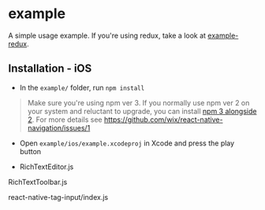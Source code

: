 # example

A simple usage example. If you're using redux, take a look at [example-redux](../example-redux).

## Installation - iOS

* In the `example/` folder, run `npm install`

> Make sure you're using npm ver 3. If you normally use npm ver 2 on your system and reluctant to upgrade, you can install [npm 3 alongside 2](https://www.npmjs.com/package/npm3). For more details see https://github.com/wix/react-native-navigation/issues/1

* Open `example/ios/example.xcodeproj` in Xcode and press the play button



- RichTextEditor.js
<!-- 

import React, {Component} from 'react';
import PropTypes from 'prop-types';
import WebViewBridge from 'react-native-webview-bridge-updated';
import {InjectedMessageHandler} from './WebviewMessageHandler';
import {actions, messages} from './const';
import {Modal, View, Text, StyleSheet, TextInput, TouchableOpacity, Platform, PixelRatio, Keyboard, Dimensions} from 'react-native';

const injectScript = `
  (function () {
    ${InjectedMessageHandler}
  }());
`;

const PlatformIOS = Platform.OS === 'ios';

export default class RichTextEditor extends Component {
  static propTypes = {
    initialTitleHTML: PropTypes.string,
    initialContentHTML: PropTypes.string,
    titlePlaceholder: PropTypes.string,
    contentPlaceholder: PropTypes.string,
    editorInitializedCallback: PropTypes.func,
    customCSS: PropTypes.string,
    hiddenTitle: PropTypes.bool,
    enableOnChange: PropTypes.bool,
    footerHeight: PropTypes.number,
    contentInset: PropTypes.object
  };

  static defaultProps = {
    contentInset: {},
    style: {}
  };

  constructor(props) {
    super(props);
    this._sendAction = this._sendAction.bind(this);
    this.registerToolbar = this.registerToolbar.bind(this);
    this.onBridgeMessage = this.onBridgeMessage.bind(this);
    this._onKeyboardWillShow = this._onKeyboardWillShow.bind(this);
    this._onKeyboardWillHide = this._onKeyboardWillHide.bind(this);
    this.state = {
      selectionChangeListeners: [],
      onChange: [],
      showLinkDialog: false,
      linkInitialUrl: '',
      linkTitle: '',
      linkUrl: '',
      keyboardHeight: 0
    };
    this._selectedTextChangeListeners = [];
  }

  componentWillMount() {
    if(PlatformIOS) {
      this.keyboardEventListeners = [
        Keyboard.addListener('keyboardWillShow', this._onKeyboardWillShow),
        Keyboard.addListener('keyboardWillHide', this._onKeyboardWillHide)
      ];
    } else {
      this.keyboardEventListeners = [
        Keyboard.addListener('keyboardDidShow', this._onKeyboardWillShow),
        Keyboard.addListener('keyboardDidHide', this._onKeyboardWillHide)
      ];
    }
  }

  componentWillUnmount() {
    this.keyboardEventListeners.forEach((eventListener) => eventListener.remove());
  }

  _onKeyboardWillShow(event) {
    const newKeyboardHeight = event.endCoordinates.height;
    if (this.state.keyboardHeight === newKeyboardHeight) {
      return;
    }
    if (newKeyboardHeight) {
      this.setEditorAvailableHeightBasedOnKeyboardHeight(newKeyboardHeight);
    }
    this.setState({keyboardHeight: newKeyboardHeight});
  }

  _onKeyboardWillHide(event) {
    this.setState({keyboardHeight: 0});
  }

  setEditorAvailableHeightBasedOnKeyboardHeight(keyboardHeight) {
    const {top = 0, bottom = 0} = this.props.contentInset;
    const {marginTop = 0, marginBottom = 0} = this.props.style;
    const spacing = marginTop + marginBottom + top + bottom;

    const editorAvailableHeight = -1;//Dimensions.get('window').height - keyboardHeight - spacing;
    this.setEditorHeight(editorAvailableHeight);
  }

  onBridgeMessage(str){
    try {
      const message = JSON.parse(str);

      switch (message.type) {
        case messages.TITLE_HTML_RESPONSE:
          if (this.titleResolve) {
            this.titleResolve(message.data);
            this.titleResolve = undefined;
            this.titleReject = undefined;
            if (this.pendingTitleHtml) {
              clearTimeout(this.pendingTitleHtml);
              this.pendingTitleHtml = undefined;
            }
          }
          break;
        case messages.TITLE_TEXT_RESPONSE:
          if (this.titleTextResolve) {
            this.titleTextResolve(message.data);
            this.titleTextResolve = undefined;
            this.titleTextReject = undefined;
            if (this.pendingTitleText) {
              clearTimeout(this.pendingTitleText);
              this.pendingTitleText = undefined;
            }
          }
          break;
        case messages.CONTENT_HTML_RESPONSE:
          if (this.contentResolve) {
            this.contentResolve(message.data);
            this.contentResolve = undefined;
            this.contentReject = undefined;
            if (this.pendingContentHtml) {
              clearTimeout(this.pendingContentHtml);
              this.pendingContentHtml = undefined;
            }
          }
          break;
        case messages.SELECTED_TEXT_RESPONSE:
          if (this.selectedTextResolve) {
            this.selectedTextResolve(message.data);
            this.selectedTextResolve = undefined;
            this.selectedTextReject = undefined;
            if (this.pendingSelectedText) {
              clearTimeout(this.pendingSelectedText);
              this.pendingSelectedText = undefined;
            }
          }
          break;
        case messages.ZSS_INITIALIZED:
          if (this.props.customCSS) {
            this.setCustomCSS(this.props.customCSS);
          }
          this.setTitlePlaceholder(this.props.titlePlaceholder);
          this.setContentPlaceholder(this.props.contentPlaceholder);
          this.setTitleHTML(this.props.initialTitleHTML);
          this.setContentHTML(this.props.initialContentHTML);

          this.props.hiddenTitle && this.hideTitle();
          this.props.enableOnChange && this.enableOnChange();

          this.props.editorInitializedCallback && this.props.editorInitializedCallback();

          break;
        case messages.LINK_TOUCHED:
          this.prepareInsert();
          const {title, url} = message.data;
          this.showLinkDialog(title, url);
          break;
        case messages.LOG:
          console.log('FROM ZSS', message.data);
          break;
        case messages.SCROLL:
          this.webviewBridge.setNativeProps({contentOffset: {y: message.data}});
          break;
        case messages.TITLE_FOCUSED:
          this.titleFocusHandler && this.titleFocusHandler();
          break;
        case messages.CONTENT_FOCUSED:
          this.contentFocusHandler && this.contentFocusHandler();
          break;
        case messages.SELECTION_CHANGE: {
          const items = message.data.items;
          this.state.selectionChangeListeners.map((listener) => {
            listener(items);
          });
          break;
        }
        case messages.CONTENT_CHANGE: {
          const content = message.data.content;
          this.state.onChange.map((listener) => listener(content));
          break;
        }
        case messages.SELECTED_TEXT_CHANGED: {
          const selectedText = message.data;
          this._selectedTextChangeListeners.forEach((listener) => {
            listener(selectedText);
          });
          break;
        }
      }
    } catch(e) {
      //alert('NON JSON MESSAGE');
    }
  }

  _renderLinkModal() {
    return (
        <Modal
            animationType={"fade"}
            transparent
            visible={this.state.showLinkDialog}
            onRequestClose={() => this.setState({showLinkDialog: false})}
        >
          <View style={styles.modal}>
            <View style={[styles.innerModal, {marginBottom: PlatformIOS ? this.state.keyboardHeight : 0}]}>
              <Text style={styles.inputTitle}>Title</Text>
              <View style={styles.inputWrapper}>
                <TextInput
                    style={styles.input}
                    onChangeText={(text) => this.setState({linkTitle: text})}
                    value={this.state.linkTitle}
                />
              </View>
              <Text style={[styles.inputTitle ,{marginTop: 10}]}>URL</Text>
              <View style={styles.inputWrapper}>
                <TextInput
                    style={styles.input}
                    onChangeText={(text) => this.setState({linkUrl: text})}
                    value={this.state.linkUrl}
                    keyboardType="url"
                    autoCapitalize="none"
                    autoCorrect={false}
                />
              </View>
              {PlatformIOS && <View style={styles.lineSeparator}/>}
              {this._renderModalButtons()}
            </View>
          </View>
        </Modal>
    );
  }

  _hideModal() {
    this.setState({
      showLinkDialog: false,
      linkInitialUrl: '',
      linkTitle: '',
      linkUrl: ''
    })
  }

  _renderModalButtons() {
    const insertUpdateDisabled = this.state.linkTitle.trim().length <= 0 || this.state.linkUrl.trim().length <= 0;
    const containerPlatformStyle = PlatformIOS ? {justifyContent: 'space-between'} : {paddingTop: 15};
    const buttonPlatformStyle = PlatformIOS ? {flex: 1, height: 45, justifyContent: 'center'} : {};
    return (
      <View style={[{alignSelf: 'stretch', flexDirection: 'row'}, containerPlatformStyle]}>
        {!PlatformIOS && <View style={{flex: 1}}/>}
        <TouchableOpacity
            onPress={() => this._hideModal()}
            style={buttonPlatformStyle}
        >
          <Text style={[styles.button, {paddingRight: 10}]}>
            {this._upperCaseButtonTextIfNeeded('Cancel')}
          </Text>
        </TouchableOpacity>
        <TouchableOpacity
            onPress={() => {
              if (this._linkIsNew()) {
                this.insertLink(this.state.linkUrl, this.state.linkTitle);
              } else {
                this.updateLink(this.state.linkUrl, this.state.linkTitle);
              }
              this._hideModal();
            }}
            disabled={insertUpdateDisabled}
            style={buttonPlatformStyle}
        >
          <Text style={[styles.button, {opacity: insertUpdateDisabled ? 0.5 : 1}]}>
            {this._upperCaseButtonTextIfNeeded(this._linkIsNew() ? 'Insert' : 'Update')}
          </Text>
        </TouchableOpacity>
      </View>
    );
  }

  _linkIsNew() {
    return !this.state.linkInitialUrl;
  }

  _upperCaseButtonTextIfNeeded(buttonText) {
    return PlatformIOS ? buttonText : buttonText.toUpperCase();
  }

  render() {
    //in release build, external html files in Android can't be required, so they must be placed in the assets folder and accessed via uri
    const pageSource = PlatformIOS ? require('./editor.html') : { uri: 'file:///android_asset/editor.html' };
    return (
      <View style={{flex: 1}}>
        <WebViewBridge
          {...this.props}
          hideKeyboardAccessoryView={true}
          keyboardDisplayRequiresUserAction={false}
          ref={(r) => {this.webviewBridge = r}}
          onBridgeMessage={(message) => this.onBridgeMessage(message)}
          injectedJavaScript={injectScript}
          source={pageSource}
          onLoad={() => this.init()}
        />
        {this._renderLinkModal()}
      </View>
    );
  }

  escapeJSONString = function(string) {
    return string
      .replace(/[\\]/g, '\\\\')
      .replace(/[\"]/g, '\\\"')
      .replace(/[\']/g, '\\\'')
      .replace(/[\/]/g, '\\/')
      .replace(/[\b]/g, '\\b')
      .replace(/[\f]/g, '\\f')
      .replace(/[\n]/g, '\\n')
      .replace(/[\r]/g, '\\r')
      .replace(/[\t]/g, '\\t');
  };

  _sendAction(action, data) {
    console.log(action)
    console.log(data)
    let jsonString = JSON.stringify({type: action, data});
    jsonString = this.escapeJSONString(jsonString);
    this.webviewBridge.sendToBridge(jsonString);
  }

  //-------------------------------------------------------------------------------
  //--------------- Public API

  showLinkDialog(optionalTitle = '', optionalUrl = '') {
    this.setState({
      linkInitialUrl: optionalUrl,
      linkTitle: optionalTitle,
      linkUrl: optionalUrl,
      showLinkDialog: true
    });
  }

  focusTitle() {
    this._sendAction(actions.focusTitle);
  }

  focusContent() {
    this._sendAction(actions.focusContent);
  }

  registerToolbar(listener) {
    this.setState({
      selectionChangeListeners: [...this.state.selectionChangeListeners, listener]
    });
  }

  enableOnChange() {
    this._sendAction(actions.enableOnChange);
  }

  registerContentChangeListener(listener) {
    this.setState({
      onChange: [...this.state.onChange, listener]
    });
  }

  setTitleHTML(html) {
    this._sendAction(actions.setTitleHtml, html);
  }
  hideTitle() {
    this._sendAction(actions.hideTitle);
  }
  showTitle() {
    this._sendAction(actions.showTitle);
  }
  toggleTitle() {
    this._sendAction(actions.toggleTitle);
  }
  setContentHTML(html) {
    this._sendAction(actions.setContentHtml, html);
  }

  blurTitleEditor() {
    this._sendAction(actions.blurTitleEditor);
  }

  blurContentEditor() {
    this._sendAction(actions.blurContentEditor);
  }

  setBold() {
    this._sendAction(actions.setBold);
  }

  setItalic() {
    this._sendAction(actions.setItalic);
  }

  setUnderline() {
    this._sendAction(actions.setUnderline);
  }

  heading1() {
    this._sendAction(actions.heading1);
  }

  heading2() {
    this._sendAction(actions.heading2);
  }

  heading3() {
    this._sendAction(actions.heading3);
  }

  heading4() {
    this._sendAction(actions.heading4);
  }

  heading5() {
    this._sendAction(actions.heading5);
  }

  heading6() {
    this._sendAction(actions.heading6);
  }

  setParagraph() {
    this._sendAction(actions.setParagraph);
  }

  removeFormat() {
    this._sendAction(actions.removeFormat);
  }

  alignLeft() {
    this._sendAction(actions.alignLeft);
  }

  alignCenter() {
    this._sendAction(actions.alignCenter);
  }

  alignRight() {
    this._sendAction(actions.alignRight);
  }

  alignFull() {
    this._sendAction(actions.alignFull);
  }

  insertBulletsList() {
    this._sendAction(actions.insertBulletsList);
  }

  insertOrderedList() {
    this._sendAction(actions.insertOrderedList);
  }

  insertLink(url, title) {
    this._sendAction(actions.insertLink, {url, title});
  }

  updateLink(url, title) {
    this._sendAction(actions.updateLink, {url, title});
  }

  insertImage(attributes) {
    this._sendAction(actions.insertImage, attributes);
    this.prepareInsert(); //This must be called BEFORE insertImage. But WebViewBridge uses a stack :/
  }

  setSubscript() {
    this._sendAction(actions.setSubscript);
  }

  setSuperscript() {
    this._sendAction(actions.setSuperscript);
  }

  setStrikethrough() {
    this._sendAction(actions.setStrikethrough);
  }

  setHR() {
    this._sendAction(actions.setHR);
  }

  setIndent() {
    this._sendAction(actions.setIndent);
  }

  setOutdent() {
    this._sendAction(actions.setOutdent);
  }

  setBackgroundColor(color) {
    this._sendAction(actions.setBackgroundColor, color);
  }

  setTextColor(color) {
    this._sendAction(actions.setTextColor, color);
  }

  setTitlePlaceholder(placeholder) {
    this._sendAction(actions.setTitlePlaceholder, placeholder);
  }

  setContentPlaceholder(placeholder) {
    this._sendAction(actions.setContentPlaceholder, placeholder);
  }

  setCustomCSS(css) {
    this._sendAction(actions.setCustomCSS, css);
  }

  prepareInsert() {
    this._sendAction(actions.prepareInsert);
  }

  restoreSelection() {
    this._sendAction(actions.restoreSelection);
  }

  init() {
    this._sendAction(actions.init);
    this.setPlatform();
    if (this.props.footerHeight) {
      this.setFooterHeight();
    }
  }

  setEditorHeight(height) {
    this._sendAction(actions.setEditorHeight, height);
  }

  setFooterHeight() {
    this._sendAction(actions.setFooterHeight, this.props.footerHeight);
  }

  setPlatform() {
    this._sendAction(actions.setPlatform, Platform.OS);
  }

  async getTitleHtml() {
    return new Promise((resolve, reject) => {
      this.titleResolve = resolve;
      this.titleReject = reject;
      this._sendAction(actions.getTitleHtml);

      this.pendingTitleHtml = setTimeout(() => {
        if (this.titleReject) {
          this.titleReject('timeout')
        }
      }, 5000);
    });
  }

  async getTitleText() {
    return new Promise((resolve, reject) => {
      this.titleTextResolve = resolve;
      this.titleTextReject = reject;
      this._sendAction(actions.getTitleText);

      this.pendingTitleText = setTimeout(() => {
        if (this.titleTextReject) {
          this.titleTextReject('timeout');
        }
      }, 5000);
    });
  }

  async getContentHtml() {
    return new Promise((resolve, reject) => {
      this.contentResolve = resolve;
      this.contentReject = reject;
      this._sendAction(actions.getContentHtml);

      this.pendingContentHtml = setTimeout(() => {
        if (this.contentReject) {
          this.contentReject('timeout')
        }
      }, 5000);
    });
  }

  async getSelectedText() {
    return new Promise((resolve, reject) => {
      this.selectedTextResolve = resolve;
      this.selectedTextReject = reject;
      this._sendAction(actions.getSelectedText);

      this.pendingSelectedText = setTimeout(() => {
        if (this.selectedTextReject) {
          this.selectedTextReject('timeout')
        }
      }, 5000);
    });
  }

  setTitleFocusHandler(callbackHandler) {
    this.titleFocusHandler = callbackHandler;
    this._sendAction(actions.setTitleFocusHandler);
  }

  setContentFocusHandler(callbackHandler) {
    this.contentFocusHandler = callbackHandler;
    this._sendAction(actions.setContentFocusHandler);
  }

  addSelectedTextChangeListener(listener) {
    this._selectedTextChangeListeners.push(listener);
  }
}

const styles = StyleSheet.create({
  modal: {
    flex: 1,
    justifyContent: 'center',
    alignItems: 'center',
    backgroundColor: 'rgba(0, 0, 0, 0.5)'
  },
  innerModal: {
    backgroundColor: 'rgba(255, 255, 255, 0.9)',
    paddingTop: 20,
    paddingBottom: PlatformIOS ? 0 : 20,
    paddingLeft: 20,
    paddingRight: 20,
    alignSelf: 'stretch',
    margin: 40,
    borderRadius: PlatformIOS ? 8 : 2
  },
  button: {
    fontSize: 16,
    color: '#4a4a4a',
    textAlign: 'center'
  },
  inputWrapper: {
    marginTop: 5,
    marginBottom: 10,
    borderBottomColor: '#4a4a4a',
    borderBottomWidth: PlatformIOS ? 1 / PixelRatio.get() : 0
  },
  inputTitle: {
    color: '#4a4a4a'
  },
  input: {
    height: PlatformIOS ? 20 : 40,
    paddingTop: 0
  },
  lineSeparator: {
    height: 1 / PixelRatio.get(),
    backgroundColor: '#d5d5d5',
    marginLeft: -20,
    marginRight: -20,
    marginTop: 20
  }
});


*/ -->


RichTextToolbar.js
<!-- /*

import React, { Component } from 'react';
import PropTypes from 'prop-types';
import {ListView, View, TouchableOpacity, Image, StyleSheet} from 'react-native';
import {actions} from './const';

const defaultActions = [
  // actions.insertImage,
  actions.setBold,
  actions.setItalic,
  actions.insertBulletsList,
  actions.insertOrderedList,
  actions.insertLink
];

function getDefaultIcon() {
  const texts = {};
  // texts[actions.insertImage] = require('../img/icon_format_media.png');
  texts[actions.setBold] = require('../img/icon_format_bold.png');
  texts[actions.setItalic] = require('../img/icon_format_italic.png');
  texts[actions.insertBulletsList] = require('../img/icon_format_ul.png');
  texts[actions.insertOrderedList] = require('../img/icon_format_ol.png');
  texts[actions.insertLink] = require('../img/icon_format_link.png');
  return texts;
}


export default class RichTextToolbar extends Component {

  static propTypes = {
    getEditor: PropTypes.func.isRequired,
    actions: PropTypes.array,
    onPressAddLink: PropTypes.func,
    onPressAddImage: PropTypes.func,
    selectedButtonStyle: PropTypes.object,
    iconTint: PropTypes.any,
    selectedIconTint: PropTypes.any,
    unselectedButtonStyle: PropTypes.object,
    renderAction: PropTypes.func,
    iconMap: PropTypes.object,
  };

  constructor(props) {
    super(props);
    const actions = this.props.actions ? this.props.actions : defaultActions;
    this.state = {
      editor: undefined,
      selectedItems: [],
      actions,
      ds: new ListView.DataSource({rowHasChanged: (r1, r2) => r1 !== r2}).cloneWithRows(this.getRows(actions, []))
    };
  }

  componentDidReceiveProps(newProps) {
    const actions = newProps.actions ? newProps.actions : defaultActions;
    this.setState({
      actions,
      ds: this.state.ds.cloneWithRows(this.getRows(actions, this.state.selectedItems))
    });
  }

  getRows(actions, selectedItems) {
    return actions.map((action) => {return {action, selected: selectedItems.includes(action)};});
  }

  componentDidMount() {
    const editor = this.props.getEditor();
    if (!editor) {
      throw new Error('Toolbar has no editor!');
    } else {
      editor.registerToolbar((selectedItems) => this.setSelectedItems(selectedItems));
      this.setState({editor});
    }
  }

  setSelectedItems(selectedItems) {
    if (selectedItems !== this.state.selectedItems) {
      this.setState({
        selectedItems,
        ds: this.state.ds.cloneWithRows(this.getRows(this.state.actions, selectedItems))
      });
    }
  }

  _getButtonSelectedStyle() {
    return this.props.selectedButtonStyle ? this.props.selectedButtonStyle : styles.defaultSelectedButton;
  }

  _getButtonUnselectedStyle() {
    return this.props.unselectedButtonStyle ? this.props.unselectedButtonStyle : styles.defaultUnselectedButton;
  }

  _getButtonIcon(action) {
    if (this.props.iconMap && this.props.iconMap[action]) {
      return this.props.iconMap[action];
    } else if (getDefaultIcon()[action]){
      return getDefaultIcon()[action];
    } else {
      return undefined;
    }
  }

  _defaultRenderAction(action, selected) {
    const icon = this._getButtonIcon(action);
    return (
      <TouchableOpacity
          key={action}
          style={[
            {height: 50, width: 50, justifyContent: 'center'},
            selected ? this._getButtonSelectedStyle() : this._getButtonUnselectedStyle()
          ]}
          onPress={() => this._onPress(action)}
      >
        {icon ? <Image source={icon} style={{tintColor: selected ? this.props.selectedIconTint : this.props.iconTint}}/> : null}
      </TouchableOpacity>
    );
  }

  _renderAction(action, selected) {
    return this.props.renderAction ?
        this.props.renderAction(action, selected) :
        this._defaultRenderAction(action, selected);
  }

  render() {
    return (
      <View
          style={[{height: 50, backgroundColor: '#D3D3D3', alignItems: 'center'}, this.props.style]}
      >
        <ListView
            horizontal
            contentContainerStyle={{flexDirection: 'row'}}
            dataSource={this.state.ds}
            renderRow= {(row) => this._renderAction(row.action, row.selected)}
        />
      </View>
    );
  }

  _onPress(action) {
    switch(action) {
      case actions.setBold:
      case actions.setItalic:
      case actions.insertBulletsList:
      case actions.insertOrderedList:
      case actions.setUnderline:
      case actions.heading1:
      case actions.heading2:
      case actions.heading3:
      case actions.heading4:
      case actions.heading5:
      case actions.heading6:
      case actions.setParagraph:
      case actions.removeFormat:
      case actions.alignLeft:
      case actions.alignCenter:
      case actions.alignRight:
      case actions.alignFull:
      case actions.setSubscript:
      case actions.setSuperscript:
      case actions.setStrikethrough:
      case actions.setHR:
      case actions.setIndent:
      case actions.setOutdent:
        this.state.editor._sendAction(action);
        break;
      case actions.insertLink:
        this.state.editor.prepareInsert();
        if(this.props.onPressAddLink) {
          this.props.onPressAddLink();
        } else {
          this.state.editor.getSelectedText().then(selectedText => {
            this.state.editor.showLinkDialog(selectedText);
          });
        }
        break;
      case actions.insertImage:
        this.state.editor.prepareInsert();
        if(this.props.onPressAddImage) {
          this.props.onPressAddImage();
        }
        break;
        break;
    }
  }
}

const styles = StyleSheet.create({
  defaultSelectedButton: {
    backgroundColor: 'red'
  },
  defaultUnselectedButton: {}
});

*/ -->

react-native-tag-input/index.js

<!-- /*
textInput: {
  height: 36,
  fontSize: 16,
  flex: .6,
  // marginBottom: 6,
  padding: 0,
},
*/ -->